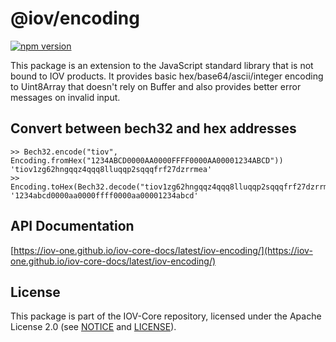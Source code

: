 # @iov/encoding

[![npm version](https://img.shields.io/npm/v/@iov/encoding.svg)](https://www.npmjs.com/package/@iov/encoding)

This package is an extension to the JavaScript standard library that is not
bound to IOV products. It provides basic hex/base64/ascii/integer encoding to
Uint8Array that doesn't rely on Buffer and also provides better error messages
on invalid input.

## Convert between bech32 and hex addresses

```
>> Bech32.encode("tiov", Encoding.fromHex("1234ABCD0000AA0000FFFF0000AA00001234ABCD"))
'tiov1zg62hngqqz4qqq8lluqqp2sqqqfrf27dzrrmea'
>> Encoding.toHex(Bech32.decode("tiov1zg62hngqqz4qqq8lluqqp2sqqqfrf27dzrrmea").data)
'1234abcd0000aa0000ffff0000aa00001234abcd'
```

## API Documentation

[https://iov-one.github.io/iov-core-docs/latest/iov-encoding/](https://iov-one.github.io/iov-core-docs/latest/iov-encoding/)

## License

This package is part of the IOV-Core repository, licensed under the Apache License 2.0
(see [NOTICE](https://github.com/iov-one/iov-core/blob/master/NOTICE) and [LICENSE](https://github.com/iov-one/iov-core/blob/master/LICENSE)).
